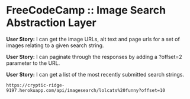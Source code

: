 # FreeCodeCamp :: Image Search Abstraction Layer  

**User Story:** I can get the image URLs, alt text and page urls for a set of images relating to a given search string.  
  
**User Story:** I can paginate through the responses by adding a ?offset=2 parameter to the URL.  
  
**User Story:** I can get a list of the most recently submitted search strings.  
```http
https://cryptic-ridge-9197.herokuapp.com/api/imagesearch/lolcats%20funny?offset=10